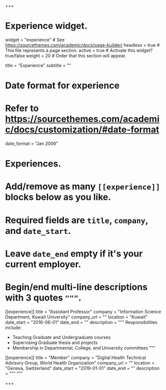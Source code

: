 +++
# Experience widget.
widget = "experience"  # See https://sourcethemes.com/academic/docs/page-builder/
headless = true  # This file represents a page section.
active = true  # Activate this widget? true/false
weight = 20  # Order that this section will appear.

title = "Experience"
subtitle = ""

# Date format for experience
#   Refer to https://sourcethemes.com/academic/docs/customization/#date-format
date_format = "Jan 2006"

# Experiences.
#   Add/remove as many `[[experience]]` blocks below as you like.
#   Required fields are `title`, `company`, and `date_start`.
#   Leave `date_end` empty if it's your current employer.
#   Begin/end multi-line descriptions with 3 quotes `"""`.
[[experience]]
  title = "Assistant Professor"
  company = "Information Science Department, Kuwait University"
  company_url = ""
  location = "Kuwait"
  date_start = "2016-06-01"
  date_end = ""
  description = """
  Responsibilities include:
  
  * Teaching Graduate and Undergraduate courses
  * Supervising Graduate thesis and projects
  * Membership in Departmental, College, and University committees
  """

[[experience]]
  title = "Member"
  company = "Digital Health Technical Advisory Group, World Health Organization"
  company_url = ""
  location = "Geneva, Switzerland"
  date_start = "2019-01-01"
  date_end = ""
  description = """ """

+++
